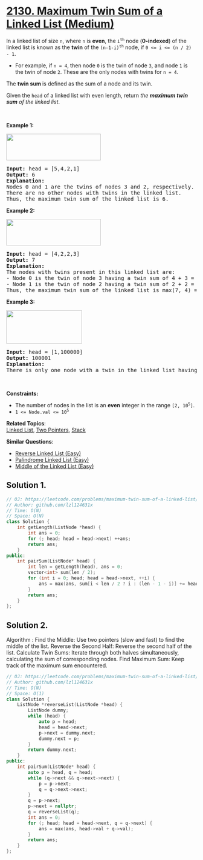 # [2130. Maximum Twin Sum of a Linked List (Medium)](https://leetcode.com/problems/maximum-twin-sum-of-a-linked-list/)

<p>In a linked list of size <code>n</code>, where <code>n</code> is <strong>even</strong>, the <code>i<sup>th</sup></code> node (<strong>0-indexed</strong>) of the linked list is known as the <strong>twin</strong> of the <code>(n-1-i)<sup>th</sup></code> node, if <code>0 &lt;= i &lt;= (n / 2) - 1</code>.</p>

<ul>
	<li>For example, if <code>n = 4</code>, then node <code>0</code> is the twin of node <code>3</code>, and node <code>1</code> is the twin of node <code>2</code>. These are the only nodes with twins for <code>n = 4</code>.</li>
</ul>

<p>The <strong>twin sum </strong>is defined as the sum of a node and its twin.</p>

<p>Given the <code>head</code> of a linked list with even length, return <em>the <strong>maximum twin sum</strong> of the linked list</em>.</p>

<p>&nbsp;</p>
<p><strong>Example 1:</strong></p>
<img alt="" src="https://assets.leetcode.com/uploads/2021/12/03/eg1drawio.png" style="width: 250px; height: 70px;">
<pre><strong>Input:</strong> head = [5,4,2,1]
<strong>Output:</strong> 6
<strong>Explanation:</strong>
Nodes 0 and 1 are the twins of nodes 3 and 2, respectively. All have twin sum = 6.
There are no other nodes with twins in the linked list.
Thus, the maximum twin sum of the linked list is 6. 
</pre>

<p><strong>Example 2:</strong></p>
<img alt="" src="https://assets.leetcode.com/uploads/2021/12/03/eg2drawio.png" style="width: 250px; height: 70px;">
<pre><strong>Input:</strong> head = [4,2,2,3]
<strong>Output:</strong> 7
<strong>Explanation:</strong>
The nodes with twins present in this linked list are:
- Node 0 is the twin of node 3 having a twin sum of 4 + 3 = 7.
- Node 1 is the twin of node 2 having a twin sum of 2 + 2 = 4.
Thus, the maximum twin sum of the linked list is max(7, 4) = 7. 
</pre>

<p><strong>Example 3:</strong></p>
<img alt="" src="https://assets.leetcode.com/uploads/2021/12/03/eg3drawio.png" style="width: 200px; height: 88px;">
<pre><strong>Input:</strong> head = [1,100000]
<strong>Output:</strong> 100001
<strong>Explanation:</strong>
There is only one node with a twin in the linked list having twin sum of 1 + 100000 = 100001.
</pre>

<p>&nbsp;</p>
<p><strong>Constraints:</strong></p>

<ul>
	<li>The number of nodes in the list is an <strong>even</strong> integer in the range <code>[2, 10<sup>5</sup>]</code>.</li>
	<li><code>1 &lt;= Node.val &lt;= 10<sup>5</sup></code></li>
</ul>


**Related Topics**:  
[Linked List](https://leetcode.com/tag/linked-list/), [Two Pointers](https://leetcode.com/tag/two-pointers/), [Stack](https://leetcode.com/tag/stack/)

**Similar Questions**:
* [Reverse Linked List (Easy)](https://leetcode.com/problems/reverse-linked-list/)
* [Palindrome Linked List (Easy)](https://leetcode.com/problems/palindrome-linked-list/)
* [Middle of the Linked List (Easy)](https://leetcode.com/problems/middle-of-the-linked-list/)

## Solution 1.

```cpp
// OJ: https://leetcode.com/problems/maximum-twin-sum-of-a-linked-list/
// Author: github.com/lzl124631x
// Time: O(N)
// Space: O(N)
class Solution {
    int getLength(ListNode *head) {
        int ans = 0;
        for (; head; head = head->next) ++ans;
        return ans;
    }
public:
    int pairSum(ListNode* head) {
        int len = getLength(head), ans = 0;
        vector<int> sum(len / 2);
        for (int i = 0; head; head = head->next, ++i) {
            ans = max(ans, sum[i < len / 2 ? i : (len - 1 - i)] += head->val);
        }
        return ans;
    }
};
```

## Solution 2.

Algorithm :
Find the Middle: Use two pointers (slow and fast) to find the middle of the list.
Reverse the Second Half: Reverse the second half of the list.
Calculate Twin Sums: Iterate through both halves simultaneously, calculating the sum of corresponding nodes.
Find Maximum Sum: Keep track of the maximum sum encountered.

```cpp
// OJ: https://leetcode.com/problems/maximum-twin-sum-of-a-linked-list/
// Author: github.com/lzl124631x
// Time: O(N)
// Space: O(1)
class Solution {
    ListNode *reverseList(ListNode *head) {
        ListNode dummy;
        while (head) {
            auto p = head;
            head = head->next;
            p->next = dummy.next;
            dummy.next = p;
        }
        return dummy.next;
    }
public:
    int pairSum(ListNode* head) {
        auto p = head, q = head;
        while (q->next && q->next->next) {
            p = p->next;
            q = q->next->next;
        }
        q = p->next;
        p->next = nullptr;
        q = reverseList(q);
        int ans = 0;
        for (; head; head = head->next, q = q->next) {
            ans = max(ans, head->val + q->val);
        }
        return ans;
    }
};
```
